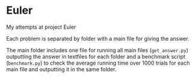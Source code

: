# Euler

My attempts at project Euler

Each problem is separated by folder with a main file for giving the answer.

The main folder includes one file for running all main files (`get_answer.py`) outputting the answer in 
textfiles for each folder and a benchmark script (`benchmark.py`) to check the average running time over 1000 
trials for each main file and outputting it in the same folder.